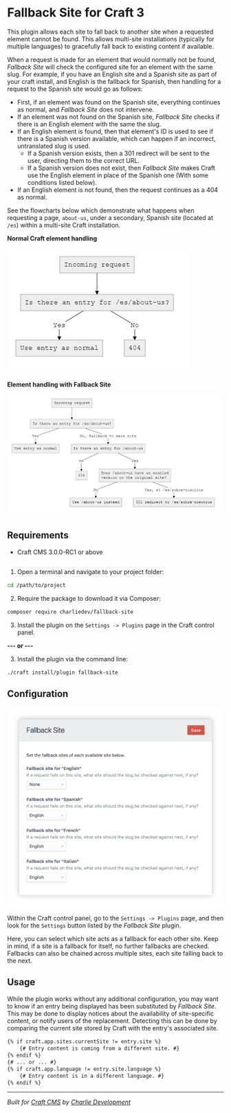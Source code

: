 # Fallback Site for Craft 3

This plugin allows each site to fall back to another site when a requested element cannot be found. This allows multi-site installations (typically for multiple languages) to gracefully fall back to existing content if available.

When a request is made for an element that would normally not be found, *Fallback Site* will check the configured site for an element with the same slug. For example, if you have an English site and a Spanish site as part of your craft install, and English is the fallback for Spanish, then handling for a request to the Spanish site would go as follows:

* First, if an element was found on the Spanish site, everything continues as normal, and *Fallback Site* does not intervene.
* If an element was not found on the Spanish site, *Fallback Site* checks if there is an English element with the same the slug.
* If an English element is found, then that element's ID is used to see if there is a Spanish version available, which can happen if an incorrect, untranslated slug is used.
	* If a Spanish version exists, then a 301 redirect will be sent to the user, directing them to the correct URL.
	* If a Spanish version does not exist, then *Fallback Site* makes Craft use the English element in place of the Spanish one (With some conditions listed below).
* If an English element is not found, then the request continues as a 404 as normal.

See the flowcharts below which demonstrate what happens when requesting a page, `about-us`, under a secondary, Spanish site (located at `/es`) within a multi-site Craft installation.

**Normal Craft element handling**

![Craft routing without Fallback Site](./resources/without-plugin.png)

**Element handling with Fallback Site**

![Craft routing with Fallback Site](./resources/with-plugin.png)

## Requirements

* Craft CMS 3.0.0-RC1 or above

## 
1. Open a terminal and navigate to your project folder:

```bash
cd /path/to/project
```

2. Require the package to download it via Composer:

```bash
composer require charliedev/fallback-site
```

3. Install the plugin on the `Settings -> Plugins` page in the Craft control panel.

**--- or ---**

3. Install the plugin via the command line:

```bash
./craft install/plugin fallback-site
```

## Configuration

![Fallback Site settings panel](./resources/settings-screenshot.png)

Within the Craft control panel, go to the `Settings -> Plugins` page, and then look for the `Settings` button listed by the *Fallback Site* plugin.

Here, you can select which site acts as a fallback for each other site. Keep in mind, if a site is a fallback for itself, no further fallbacks are checked. Fallbacks can also be chained across multiple sites, each site falling back to the next.

## Usage

While the plugin works without any additional configuration, you may want to know if an entry being displayed has been substituted by *Fallback Site*. This may be done to display notices about the availability of site-specific content, or notify users of the replacement. Detecting this can be done by comparing the current site stored by Craft with the entry's associated site.

```
{% if craft.app.sites.currentSite != entry.site %}
	{# Entry content is coming from a different site. #}
{% endif %}
{# ... or ... #}
{% if craft.app.language != entry.site.language %}
	{# Entry content is in a different language. #}
{% endif %}
```

---

*Built for [Craft CMS](https://craftcms.com/) by [Charlie Development](http://charliedev.com/)*
